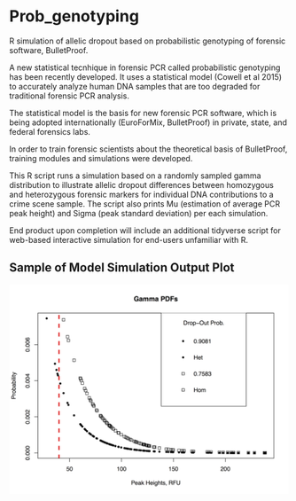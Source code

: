 # Prob_genotyping
R simulation of allelic dropout based on probabilistic genotyping of forensic software, BulletProof.

A new statistical tecnhique in forensic PCR called probabilistic genotyping has been recently developed. It uses a statistical model (Cowell et al 2015) to accurately analyze human DNA samples that are too degraded for traditional forensic PCR analysis.

The statistical model is the basis for new forensic PCR software, which is being adopted internationally (EuroForMix, BulletProof) in private, state, and federal forensics labs.

In order to train forensic scientists about the theoretical basis of BulletProof, training modules and simulations were developed.

This R script runs a simulation based on a randomly sampled gamma distribution to illustrate allelic dropout differences between homozygous and heterozygous forensic markers for individual DNA contributions to a crime scene sample. 
The script also prints Mu (estimation of average PCR peak height) and Sigma (peak standard deviation) per each simulation.

End product upon completion will include an additional tidyverse script for web-based interactive simulation for end-users unfamiliar with R. 

## Sample of Model Simulation Output Plot

<img src="https://github.com/RhysCAllen/Prob_genotyping/blob/master/Rplot03.png" alt="Allelic Dropout Simulation" title="Sample Plot of Simulation Output showing cumul prob of allelic dropout for heterozygous and homozygous locus">

